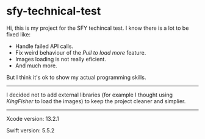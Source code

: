 # sfy-technical-test

Hi, this is my project for the SFY techincal test.
I know there is a lot to be fixed like:
- Handle failed API calls.
- Fix weird behaviour of the *Pull to load more* feature.
- Images loading is not really eficient.
- And much more.

But I think it's ok to show my actual programming skills.

---

I decided not to add external libraries (for example I thought using *KingFisher* to load the images) to keep the project cleaner and simplier.

---

Xcode version: 13.2.1

Swift version: 5.5.2
